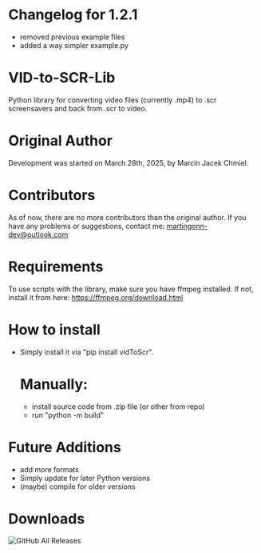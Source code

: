 # Changelog for 1.2.1
* removed previous example files
* added a way simpler example.py
# VID-to-SCR-Lib
Python library for converting video files (currently .mp4) to .scr screensavers and back from .scr to video.
# Original Author 
Development was started on March 28th, 2025, by Marcin Jacek Chmiel.
# Contributors 
As of now, there are no more contributors than the original author.
If you have any problems or suggestions, contact me: martingonn-dev@outlook.com
# Requirements
To use scripts with the library, make sure you have ffmpeg installed. If not, install it from here: https://ffmpeg.org/download.html
# How to install
* Simply install it via "pip install vidToScr".
  # Manually:
  * install source code from .zip file (or other from repo)
  * run "python -m build"
# Future Additions
* add more formats
* Simply update for later Python versions
* (maybe) compile for older versions
# Downloads
![GitHub All Releases](https://img.shields.io/github/downloads/Martingonn/MP4-to-SCR-lib/total)
